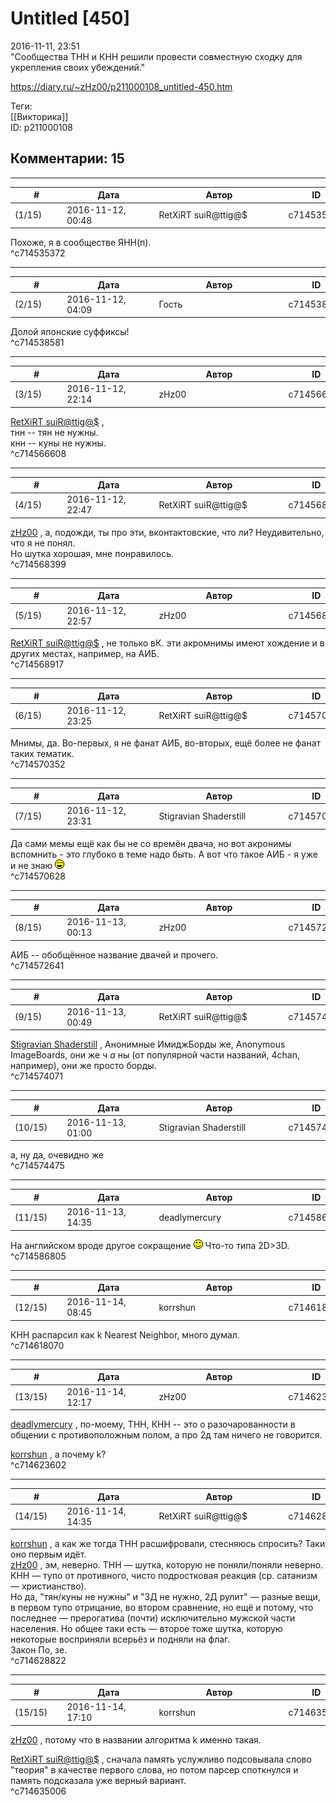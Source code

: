 Untitled [450]
==============

  
2016-11-11, 23:51  
 "Сообщества ТНН и КНН решили провести совместную сходку для укрепления своих убеждений."   
  
<https://diary.ru/~zHz00/p211000108_untitled-450.htm>  
  
Теги:  
[[Викторика]]  
ID: p211000108  


Комментарии: 15
---------------

  


---



|         #         |              Дата              |                     Автор                     |           ID           |
| --- | --- | --- | --- |
| (1/15) | 2016-11-12, 00:48 | RetXiRT suiR@ttig@$ | c714535372 |

  
  Похоже, я в сообществе ЯНН(п).    
 ^c714535372

---



|         #         |              Дата              |                     Автор                     |           ID           |
| --- | --- | --- | --- |
| (2/15) | 2016-11-12, 04:09 | Гость | c714538581 |

  
 Долой японские суффиксы!   
 ^c714538581

---



|         #         |              Дата              |                     Автор                     |           ID           |
| --- | --- | --- | --- |
| (3/15) | 2016-11-12, 22:14 | zHz00 | c714566608 |

  
  [RetXiRT suiR@ttig@$](http://Hellspawn.diary.ru "Горчичник")  ,   
 тнн -- тян не нужны.   
 кнн -- куны не нужны.   
 ^c714566608

---



|         #         |              Дата              |                     Автор                     |           ID           |
| --- | --- | --- | --- |
| (4/15) | 2016-11-12, 22:47 | RetXiRT suiR@ttig@$ | c714568399 |

  
   [zHz00](https://zHz00.diary.ru "Untitled")  , а, подожди, ты про эти, вконтактовские, что ли? Неудивительно, что я не понял.   
 Но шутка хорошая, мне понравилось.    
 ^c714568399

---



|         #         |              Дата              |                     Автор                     |           ID           |
| --- | --- | --- | --- |
| (5/15) | 2016-11-12, 22:57 | zHz00 | c714568917 |

  
  [RetXiRT suiR@ttig@$](http://Hellspawn.diary.ru "Горчичник")  , не только вК. эти акромнимы имеют хождение и в других местах, например, на АИБ.   
 ^c714568917

---



|         #         |              Дата              |                     Автор                     |           ID           |
| --- | --- | --- | --- |
| (6/15) | 2016-11-12, 23:25 | RetXiRT suiR@ttig@$ | c714570352 |

  
  Мнимы, да. Во-первых, я не фанат АИБ, во-вторых, ещё более не фанат таких тематик.    
 ^c714570352

---



|         #         |              Дата              |                     Автор                     |           ID           |
| --- | --- | --- | --- |
| (7/15) | 2016-11-12, 23:31 | Stigravian Shaderstill | c714570628 |

  
 Да сами мемы ещё как бы не со времён двача, но вот акронимы вспомнить - это глубоко в теме надо быть.  А вот что такое АИБ - я уже и не знаю ![:laugh:](pics/1126.gif)    
 ^c714570628

---



|         #         |              Дата              |                     Автор                     |           ID           |
| --- | --- | --- | --- |
| (8/15) | 2016-11-13, 00:13 | zHz00 | c714572641 |

  
 АИБ -- обобщённое название двачей и прочего.   
 ^c714572641

---



|         #         |              Дата              |                     Автор                     |           ID           |
| --- | --- | --- | --- |
| (9/15) | 2016-11-13, 00:49 | RetXiRT suiR@ttig@$ | c714574071 |

  
   [Stigravian Shaderstill](http://stigravian.diary.ru "Science, Death, Rock-n-Roll")  , Анонимные ИмиджБорды же, Anonymous ImageBoards, они же ч  *а*  ны (от популярной части названий, 4chan, например), они же просто борды.    
 ^c714574071

---



|         #         |              Дата              |                     Автор                     |           ID           |
| --- | --- | --- | --- |
| (10/15) | 2016-11-13, 01:00 | Stigravian Shaderstill | c714574475 |

  
 а, ну да, очевидно же   
 ^c714574475

---



|         #         |              Дата              |                     Автор                     |           ID           |
| --- | --- | --- | --- |
| (11/15) | 2016-11-13, 14:35 | deadlymercury | c714586805 |

  
 На английском вроде другое сокращение ![:)](pics/3.gif) Что-то типа 2D>3D.   
 ^c714586805

---



|         #         |              Дата              |                     Автор                     |           ID           |
| --- | --- | --- | --- |
| (12/15) | 2016-11-14, 08:45 | korrshun | c714618070 |

  
 КНН распарсил как k Nearest Neighbor, много думал.   
 ^c714618070

---



|         #         |              Дата              |                     Автор                     |           ID           |
| --- | --- | --- | --- |
| (13/15) | 2016-11-14, 12:17 | zHz00 | c714623602 |

  
  [deadlymercury](http://crazysupp.diary.ru "Записки безумного саппорта")  , по-моему, ТНН, КНН -- это о разочарованности в общении с противоположным полом, а про 2д там ничего не говорится.   
   
  [korrshun](http://Igel-kun.diary.ru "kimi wo shiranai monogatari")  , а почему k?   
 ^c714623602

---



|         #         |              Дата              |                     Автор                     |           ID           |
| --- | --- | --- | --- |
| (14/15) | 2016-11-14, 14:35 | RetXiRT suiR@ttig@$ | c714628822 |

  
   [korrshun](http://Igel-kun.diary.ru "kimi wo shiranai monogatari")  , а как же тогда ТНН расшифровали, стесняюсь спросить? Таки оно первым идёт.   
  [zHz00](https://zHz00.diary.ru "Untitled")  , эм, неверно. ТНН — шутка, которую не поняли/поняли неверно. КНН — тупо от противного, чисто подростковая реакция (ср. сатанизм — христианство).   
 Но да, "тян/куны не нужны" и "3Д не нужно, 2Д рулит" — разные вещи, в первом тупо отрицание, во втором сравнение, но ещё и потому, что последнее — прерогатива (почти) исключительно мужской части населения. Но общее таки есть — второе тоже шутка, которую некоторые восприняли всерьёз и подняли на флаг.   
 3акон По, зе.    
 ^c714628822

---



|         #         |              Дата              |                     Автор                     |           ID           |
| --- | --- | --- | --- |
| (15/15) | 2016-11-14, 17:10 | korrshun | c714635006 |

  
  [zHz00](https://zHz00.diary.ru "Untitled")  , потому что в названии алгоритма k именно такая.   
   
  [RetXiRT suiR@ttig@$](http://Hellspawn.diary.ru "Горчичник")  , сначала память услужливо подсовывала слово "теория" в качестве первого слова, но потом парсер споткнулся и память подсказала уже верный вариант.   
 ^c714635006